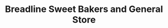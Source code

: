 ---
title: "Breadline Sweet Bakers and General Store"
url: /sargodha/breadline-sweet-bakers-and-general-store/
shop: supermarket
---